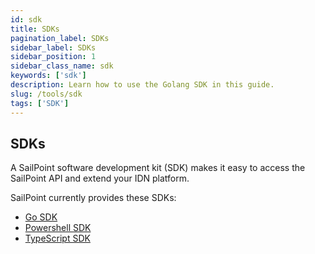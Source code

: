 ```yaml
---
id: sdk
title: SDKs
pagination_label: SDKs
sidebar_label: SDKs
sidebar_position: 1
sidebar_class_name: sdk
keywords: ['sdk']
description: Learn how to use the Golang SDK in this guide. 
slug: /tools/sdk
tags: ['SDK']
---
```


## SDKs

A SailPoint software development kit (SDK) makes it easy to access the SailPoint API and extend your IDN platform. 

SailPoint currently provides these SDKs: 
- [Go SDK](https://developer.sailpoint.com/idn/tools/sdk/go)
- [Powershell SDK](https://developer.sailpoint.com/idn/tools/sdk/powershell)
- [TypeScript SDK](https://developer.sailpoint.com/idn/tools/sdk/typescript)